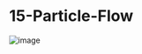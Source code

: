 # 15-Particle-Flow

![image](https://user-images.githubusercontent.com/6564727/187240859-7d4bf40a-9df5-454a-99e4-4917510224c5.png)


